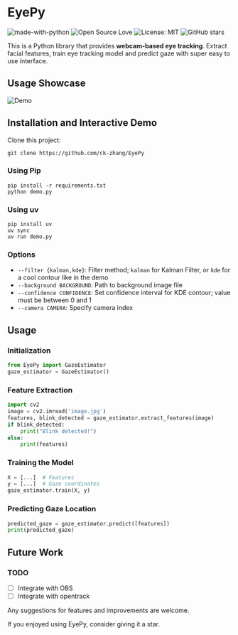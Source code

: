 # EyePy

![made-with-python](https://img.shields.io/badge/Made%20with-Python-1f425f.svg)
![Open Source Love](https://badges.frapsoft.com/os/v1/open-source.svg?v=103)
![License: MIT](https://img.shields.io/badge/License-MIT-yellow.svg)
![GitHub stars](https://img.shields.io/github/stars/ck-zhang/EyePy.svg?style=social)

This is a Python library that provides **webcam-based eye tracking**.
Extract facial features, train eye tracking model and predict gaze with super easy to use interface.

## Usage Showcase
![Demo](https://github.com/user-attachments/assets/7e95c1f6-c56a-4760-a316-13d656fa24d2)

## Installation and Interactive Demo

Clone this project:
```shell
git clone https://github.com/ck-zhang/EyePy
```

### Using Pip
```shell
pip install -r requirements.txt
python demo.py
```

### Using uv
```shell
pip install uv
uv sync
uv run demo.py
```

### Options

- `--filter {kalman,kde}`: Filter method; `kalman` for Kalman Filter, or `kde` for a cool contour like in the demo
- `--background BACKGROUND`: Path to background image file
- `--confidence CONFIDENCE`: Set confidence interval for KDE contour; value must be between 0 and 1
- `--camera CAMERA`: Specify camera index


## Usage

### Initialization
```python
from EyePy import GazeEstimator
gaze_estimator = GazeEstimator()
```

### Feature Extraction
```python
import cv2
image = cv2.imread('image.jpg')
features, blink_detected = gaze_estimator.extract_features(image)
if blink_detected:
    print("Blink detected!")
else:
    print(features)
```

### Training the Model
```python
X = [...]  # Features
y = [...]  # Gaze coordinates
gaze_estimator.train(X, y)
```

### Predicting Gaze Location
```python
predicted_gaze = gaze_estimator.predict([features])
print(predicted_gaze)
```

## Future Work

### TODO

- [ ] Integrate with OBS
- [ ] Integrate with opentrack

Any suggestions for features and improvements are welcome.

If you enjoyed using EyePy, consider giving it a star.
